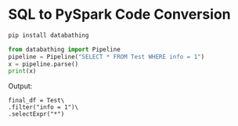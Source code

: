 # SQL to PySpark Code Conversion

```sh
pip install databathing
```

```py
from databathing import Pipeline
pipeline = Pipeline("SELECT * FROM Test WHERE info = 1")
x = pipeline.parse()
print(x)
```

Output:
```
final_df = Test\
.filter("info = 1")\
.selectExpr("*")
```